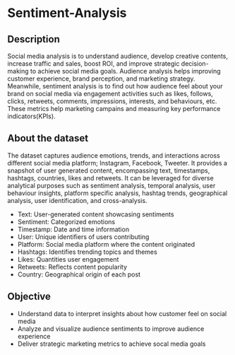 # Sentiment-Analysis

## Description
Social media analysis is to understand audience, develop creative contents, increase traffic and sales, boost ROI, and improve strategic decision-making to achieve social media goals. Audience analysis helps improving customer experience, brand perception, and marketing strategy. Meanwhile, sentiment analysis is to find out how audience feel about your brand on social media via engagement activities such as likes, follows, clicks, retweets, comments, impressions, interests, and behaviours, etc. These metrics help marketing campains and measuring key performance indicators(KPIs).
## About the dataset
The dataset captures audience emotions, trends, and interactions across different social media platform; Instagram, Facebook, Tweeter. It provides a snapshot of user generated content, encompassing text, timestamps, hashtags, countries, likes and retweets. It can be leveraged for diverse analytical purposes such as sentiment analysis, temporal analysis, user behaviour insights, platform specific analysis, hashtag trends, geographical analysis, user identification, and cross-analysis.

- Text: User-generated content showcasing sentiments
- Sentiment: Categorized emotions
- Timestamp: Date and time information
- User: Unique identifiers of users contributing
- Platform: Social media platform where the content originated
- Hashtags: Identifies trending topics and themes
- Likes: Quantities user engagement
- Retweets: Reflects content popularity
- Country: Geographical origin of each post

## Objective

- Understand data to interpret insights about how customer feel on social media
- Analyze and visualize audience sentiments to improve audience experience
- Deliver strategic marketing metrics to achieve socal media goals
